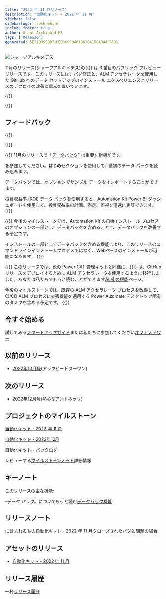 ```yaml
---
title: "2022 年 11 月リリース"
description: "自動化キット - 2022 年 11 月"
sidebar: false
sidebarlogo: fresh-white
include_footer: true
author: Grant-Archibald-MS
tags: ['Release']
generated: 5E71DB56BB75FE03C9FD461B6764158AD44F76D1
---
```


<div class="optional">

![シャープアルキメデス](/images/sharp-archimedes.png)

11月のリリース(シャープアルキメデス)の{{<product-name>}} は 3 番目のパブリック プレビュー リリースです。このリリースには、バグ修正と、ALM アクセラレータを使用した GitHub へのデータ セットアップのインストール エクスペリエンスとリリースのデプロイの改善に重点を置いています。

</div>

{{<presentation slides="1,2,3">}}

<div class="optional">

{{<presentationStyles>}}

## フィードバック

{{<questions name="/content/ja/releases/november-2022.json" completed="フィードバックをお寄せいただきありがとうございます" showNavigationButtons="false" locale="ja">}}

</div>

{{<slideStyles>}}

{{<slide  id="slide1" audio="releases/november-2022/DataPacks.mp3" description="Automation Kit Overview" image="releases/november-2022/DataPacks.svg" >}}
11月のリリースで「[データパック](/ja/features/datapacks)" は重要な新機能です。

を参照してください。**はじめ**セクションを使用して、最初のデータ パックを読み込みます。

データパックでは、オプションでサンプル データをインポートすることができます。

投資収益率 (ROI) データ パックを使用すると、Automation Kit Power BI ダッシュボードを使用して、投資収益率の計画、測定、監視を迅速に実証できます。
{{</slide>}}

{{<slide  id="slide2" audio="releases/november-2022/DataPacks-WhatsNext.mp3" description="Automation Kit Features" image="releases/november-2022/DataPacks-WhatsNext.svg?v=1" >}}
今後のマイルストーンでは、Automation Kit の自動インストール プロセスのオプションの一部としてデータパックを含めることで、データパックを改善する予定です。

インストールの一部としてデータパックを含める機能により、このリリースのコマンドラインインストールプロセスではなく、Webベースのインストールが可能になります。
{{</slide>}}


{{<slide id="slide3" audio="releases/november-2022/alm-roadmap.mp3" description="ALM Roadmap" localImage="/images/illustrations/alm-roadmap-2022-11.svg" >}}
このリリースでは、他の Power CAT 管理キットと同様に、{{<product-name>}} は、GitHub リリースをデプロイするために ALM アクセラレータを使用するように移行しました。あなたは私たちでもっと読むことができます[ALM の機能](/ja/features/alm)ページ。

今後のマイルストーンでは、既存の ALM アクセラレータ プロセスを改善して、CI/CD ALM プロセスに拡張機能を適用する Power Automate デスクトップ固有のタスクを含める予定です。
{{</slide>}}

<div class="optional">

## 今すぐ始める

試してみる[スタートアップガイド](/ja/get-started)または私たちに参加してください[オフィスアワー](/ja/office-hours)

## 以前のリリース

- [2022年10月号](/ja/releases/october-2022)(アップビートダーワン)

## 次のリリース

- [2022年12月号](/ja/releases/december-2022)(熱心なアントネッリ)

## プロジェクトのマイルストーン

[自動化キット - 2022 年 11 月](https://github.com/orgs/microsoft/projects/486/views/4)

[自動化キット - 2022年12月](https://github.com/orgs/microsoft/projects/486/views/5)

[自動化キット - バックログ](https://github.com/orgs/microsoft/projects/486/views/1)

レビューする[マイルストーンノート](/ja/releases/milestones)詳細情報

## キーノート

このリリースの主な機能:

-データ パック。についてもっと読む[データパック機能](/ja/features/datapacks)

## リリースノート

に含まれるもの[自動化キット - 2022 年 11 月](https://github.com/microsoft/powercat-automation-kit/releases/tag/AutomationKit-November2022)クローズされたバグと問題の場合

## アセットのリリース

- [自動化キット - 2022 年 11 月](https://github.com/microsoft/powercat-automation-kit/releases/tag/AutomationKit-November2022)

## リリース履歴

一杯[リリース履歴](/ja/releases)

</div>
